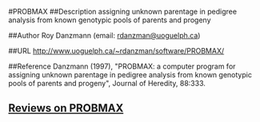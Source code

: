 #PROBMAX
##Description
assigning unknown parentage in pedigree analysis from known genotypic pools of parents and progeny

##Author
Roy Danzmann (email: rdanzman@uoguelph.ca)

##URL
http://www.uoguelph.ca/~rdanzman/software/PROBMAX/

##Reference
Danzmann (1997), "PROBMAX: a computer program for assigning unknown parentage in pedigree analysis from known genotypic pools of parents and progeny", Journal of Heredity, 88:333.


## [Reviews on PROBMAX](https://github.com/gaow/genetic-analysis-software/issues/423)